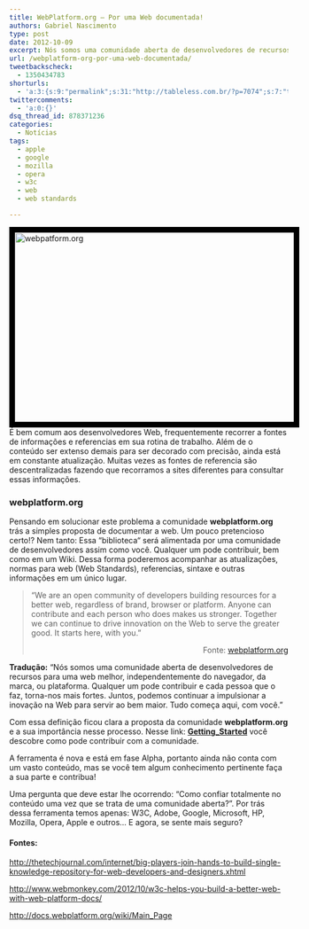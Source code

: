 ```yaml
---
title: WebPlatform.org – Por uma Web documentada!
authors: Gabriel Nascimento
type: post
date: 2012-10-09
excerpt: Nós somos uma comunidade aberta de desenvolvedores de recursos para uma web melhor.
url: /webplatform-org-por-uma-web-documentada/
tweetbackscheck:
  - 1350434783
shorturls:
  - 'a:3:{s:9:"permalink";s:31:"http://tableless.com.br/?p=7074";s:7:"tinyurl";s:26:"http://tinyurl.com/8k39a7s";s:4:"isgd";s:19:"http://is.gd/OJt7Ga";}'
twittercomments:
  - 'a:0:{}'
dsq_thread_id: 878371236
categories:
  - Notícias
tags:
  - apple
  - google
  - mozilla
  - opera
  - w3c
  - web
  - web standards

---
```

<p style="text-align: left">
  <img class="aligncenter" style="border: 10px solid black" src="https://cdn.thetechjournal.com/uploads/2012/10/webplatform.org_.jpg" alt="webpatform.org" width="610" height="342" /><br /> É bem comum aos desenvolvedores Web, frequentemente recorrer a fontes de informações e referencias em sua rotina de trabalho. Além de o conteúdo ser extenso demais para ser decorado com precisão, ainda está em constante atualização. Muitas vezes as fontes de referencia são descentralizadas fazendo que recorramos a sites diferentes para consultar essas informações.
</p>

### webplatform.org

Pensando em solucionar este problema a comunidade **webplatform.org** trás a simples proposta de documentar a web. Um pouco pretencioso certo!? Nem tanto: Essa “biblioteca“ será alimentada por uma comunidade de desenvolvedores assim como você. Qualquer um pode contribuir, bem como em um Wiki. Dessa forma poderemos acompanhar as atualizações, normas para web (Web Standards), referencias, sintaxe e outras informações em um único lugar.

> “We are an open community of developers building resources for a better web, regardless of brand, browser or platform. Anyone can contribute and each person who does makes us stronger. Together we can continue to drive innovation on the Web to serve the greater good. It starts here, with you.”
> 
> <p align="right">
>   Fonte: <a href="http://www1.webplatform.org/" target="_blank">webplatform.org</a>
> </p>

**Tradução:** “Nós somos uma comunidade aberta de desenvolvedores de recursos para uma web melhor, independentemente do navegador, da marca, ou plataforma. Qualquer um pode contribuir e cada pessoa que o faz, torna-nos mais fortes. Juntos, podemos continuar a impulsionar a inovação na Web para servir ao bem maior. Tudo começa aqui, com você.”

Com essa definição ficou clara a proposta da comunidade **webplatform.org** e a sua importância nesse processo. Nesse link: **<a href="http://docs.webplatform.org/wiki/WPD:Getting_Started" target="_blank">Getting_Started</a>** você descobre como pode contribuir com a comunidade.

A ferramenta é nova e está em fase Alpha, portanto ainda não conta com um vasto conteúdo, mas se você tem algum conhecimento pertinente faça a sua parte e contribua!

Uma pergunta que deve estar lhe ocorrendo: “Como confiar totalmente no conteúdo uma vez que se trata de uma comunidade aberta?”. Por trás dessa ferramenta temos apenas: W3C, Adobe, Google, Microsoft, HP, Mozilla, Opera, Apple e outros&#8230; E agora, se sente mais seguro?

#### Fontes:

<http://thetechjournal.com/internet/big-players-join-hands-to-build-single-knowledge-repository-for-web-developers-and-designers.xhtml>

<http://www.webmonkey.com/2012/10/w3c-helps-you-build-a-better-web-with-web-platform-docs/>

<http://docs.webplatform.org/wiki/Main_Page>
